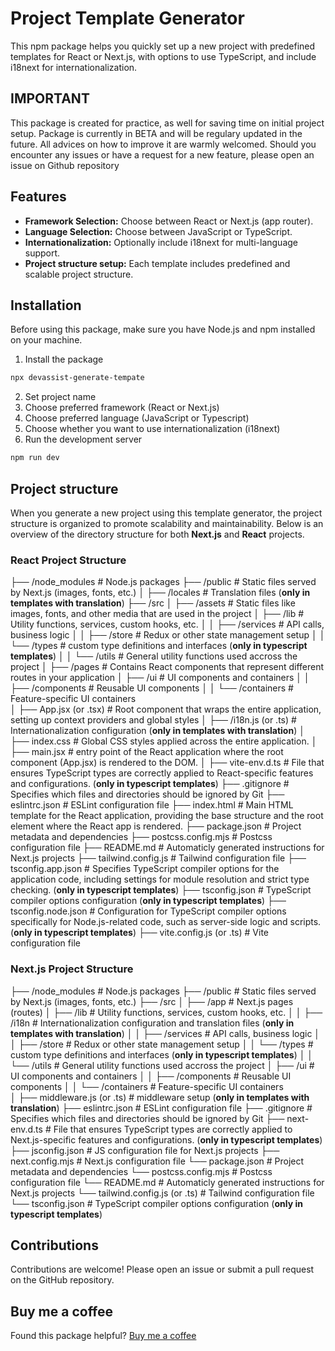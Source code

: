 # Project Template Generator

This npm package helps you quickly set up a new project with predefined templates for React or Next.js, with options to use TypeScript, and include i18next for internationalization.

## IMPORTANT

This package is created for practice, as well for saving time on initial project setup. Package is currently in BETA and will be regulary updated in the future. All advices on how to improve it are warmly welcomed.
Should you encounter any issues or have a request for a new feature, please open an issue on Github repository

## Features

- **Framework Selection:** Choose between React or Next.js (app router).
- **Language Selection:** Choose between JavaScript or TypeScript.
- **Internationalization:** Optionally include i18next for multi-language support.
- **Project structure setup:** Each template includes predefined and scalable project structure.

## Installation

Before using this package, make sure you have Node.js and npm installed on your machine.

1. Install the package

```bash
npx devassist-generate-tempate
```

2. Set project name
3. Choose preferred framework (React or Next.js)
4. Choose preferred language (JavaScript or Typescript)
5. Choose whether you want to use internationalization (i18next)
6. Run the development server

```bash
npm run dev
```

## Project structure

When you generate a new project using this template generator, the project structure is organized to promote scalability and maintainability. Below is an overview of the directory structure for both **Next.js** and **React** projects.

### React Project Structure

├── /node_modules # Node.js packages
├── /public # Static files served by Next.js (images, fonts, etc.)
│ ├── /locales # Translation files (**only in templates with translation**)
├── /src
│ ├── /assets # Static files like images, fonts, and other media that are used in the project
│ ├── /lib # Utility functions, services, custom hooks, etc.
│ │ ├── /services # API calls, business logic
│ │ ├── /store # Redux or other state management setup
│ │ └── /types # custom type definitions and interfaces (**only in typescript templates**)
│ │ └── /utils # General utility functions used accross the project
│ ├── /pages # Contains React components that represent different routes in your application
│ ├── /ui # UI components and containers
│ │ ├── /components # Reusable UI components
│ │ └── /containers # Feature-specific UI containers  
│ ├── App.jsx (or .tsx) # Root component that wraps the entire application, setting up context providers and global styles
│ ├── /i18n.js (or .ts) # Internationalization configuration (**only in templates with translation**)
│ ├── index.css # Global CSS styles applied across the entire application.
│ ├── main.jsx # entry point of the React application where the root component (App.jsx) is rendered to the DOM.
│ ├── vite-env.d.ts # File that ensures TypeScript types are correctly applied to React-specific features and configurations. (**only in typescript templates**)
├── .gitignore # Specifies which files and directories should be ignored by Git
├── eslintrc.json # ESLint configuration file
├── index.html # Main HTML template for the React application, providing the base structure and the root element where the React app is rendered.
├── package.json # Project metadata and dependencies
├── postcss.config.mjs # Postcss configuration file
├── README.md # Automaticly generated instructions for Next.js projects
├── tailwind.config.js # Tailwind configuration file
├── tsconfig.app.json # Specifies TypeScript compiler options for the application code, including settings for module resolution and strict type checking.
(**only in typescript templates**)
├── tsconfig.json # TypeScript compiler options configuration (**only in typescript templates**)
├── tsconfig.node.json # Configuration for TypeScript compiler options specifically for Node.js-related code, such as server-side logic and scripts.
(**only in typescript templates**)
├── vite.config.js (or .ts) # Vite configuration file

### Next.js Project Structure

├── /node_modules # Node.js packages
├── /public # Static files served by Next.js (images, fonts, etc.)
├── /src
│ ├── /app # Next.js pages (routes)
│ ├── /lib # Utility functions, services, custom hooks, etc.
│ │ ├── /i18n # Internationalization configuration and translation files (**only in templates with translation**)
│ │ ├── /services # API calls, business logic
│ │ ├── /store # Redux or other state management setup
│ │ └── /types # custom type definitions and interfaces (**only in typescript templates**)
│ │ └── /utils # General utility functions used accross the project
│ ├── /ui # UI components and containers
│ │ ├── /components # Reusable UI components
│ │ └── /containers # Feature-specific UI containers  
│ ├── middleware.js (or .ts) # middleware setup (**only in templates with translation**)
├── eslintrc.json # ESLint configuration file
├── .gitignore # Specifies which files and directories should be ignored by Git
├── next-env.d.ts # File that ensures TypeScript types are correctly applied to Next.js-specific features and configurations. (**only in typescript templates**)
├── jsconfig.json # JS configuration file for Next.js projects
├── next.config.mjs # Next.js configuration file
└── package.json # Project metadata and dependencies
└── postcss.config.mjs # Postcss configuration file
└── README.md # Automaticly generated instructions for Next.js projects
└── tailwind.config.js (or .ts) # Tailwind configuration file
└── tsconfig.json # TypeScript compiler options configuration (**only in typescript templates**)

## Contributions

Contributions are welcome! Please open an issue or submit a pull request on the GitHub repository.

## Buy me a coffee

Found this package helpful? [Buy me a coffee](https://buymeacoffee.com/devana1509)
